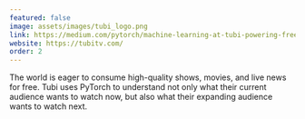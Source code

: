 ```yaml
---
featured: false
image: assets/images/tubi_logo.png
link: https://medium.com/pytorch/machine-learning-at-tubi-powering-free-movies-tv-and-news-for-all-51499643018e?source=---------1-----------------------
website: https://tubitv.com/
order: 2
---
```


The world is eager to consume high-quality shows, movies, and live news for free. Tubi uses PyTorch to understand not only what their current audience wants to watch now, but also what their expanding audience wants to watch next.
